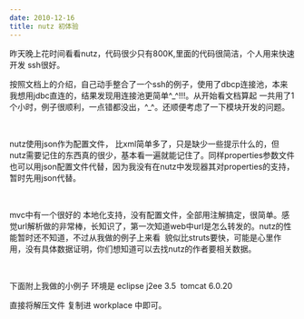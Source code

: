 ```yaml
---
date: 2010-12-16
title: nutz 初体验
---
```



<p>昨天晚上花时间看看nutz，代码很少只有800K,里面的代码很简洁，个人用来快速开发 ssh很好。</p> <p>按照文档上的介绍，自己动手整合了一个ssh的例子，使用了dbcp连接池，本来我想用jdbc直连的，结果发现用连接池更简单^_^!!!。从开始看文档算起 一共用了1个小时，例子很顺利，一点错都没出，^_^。还顺便考虑了一下模块开发的问题。</p> <p>&nbsp;</p> <p>nutz使用json作为配置文件， 比xml简单多了，只是缺少一些提示什么的，但nutz需要记住的东西真的很少，基本看一遍就能记住了。同样properties参数文件也可以用json配置文件代替，因为我没有在nutz中发现器其对properties的支持，暂时先用json代替。 </p> <p>&nbsp;</p> <p>mvc中有一个很好的 本地化支持，没有配置文件，全部用注解搞定，很简单。感觉url解析做的非常棒，长知识了，第一次知道web中url是怎么转发的。nutz的性能暂时还不知道，不过从我做的例子上来看 &nbsp;貌似比struts要快，可能是心里作用，没有具体数据证明，你们想知道可以去找nutz的作者要相关数据。</p> <p>&nbsp;</p> <p>下面附上我做的小例子 环境是 eclipse j2ee 3.5 &nbsp;tomcat 6.0.20</p> <p>直接将解压文件 复制进 workplace 中即可。</p>